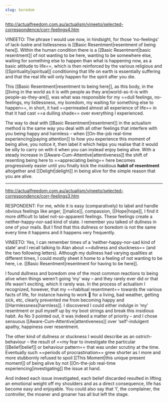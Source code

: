 ```yaml
---
slug: boredom
---
```



http://actualfreedom.com.au/actualism/vineeto/selected-correspondence/corr-feelings4.htm

VINEETO: The phrase I would use now, in hindsight, for those ‘no-feelings’ of lack-lustre and listlessness is [[Basic Resentment|resentment of being here]]. Within the human condition there is a [[Basic Resentment|basic resentment]] of not wanting to be here, wanting to be somewhere else, waiting for something else to happen than what is happening now, as a basic attitude to life==, which is then reinforced by the various religious and [[Spirituality|spiritual]] conditioning that life on earth is essentially suffering and that the real life will only happen for the spirit after you die.

This [[Basic Resentment|resentment to being here]], as this body, in the [[living in the world as it is with people as they are|world-as-it-is with people-as-they-are]], was what was responsible for my ==dull feelings, no-feelings, my listlessness, my boredom, my waiting for something else to happen==, in short, it had ==permeated almost all experience of life== in that it had cast ==a dulling shade== over everything I experienced.

The way to deal with [[Basic Resentment|resentment]] in the actualism method is the same way you deal with all other feelings that interfere with you being happy and harmless – when [[On-the-job real-time experiencing|paying attention]] to how you experience this moment of being alive, you notice it, then label it which helps you realise that it would be silly to carry on with it when you can instead enjoy being alive. With a steady increase in [[Aware-Cum-Attentive|attentiveness]] the shift of resenting being here to ==appreciating being== here becomes progressively easier until you finally kick the insidious **habit of resentment** altogether and [[Delight|delight]] in being alive for the simple reason that you are alive.

---

http://actualfreedom.com.au/actualism/vineeto/selected-correspondence/corr-feelings3.htm

RESPONDENT: For me, while it is easy (comparatively) to label and handle obvious feelings like anger, [[malice]], compassion, [[Hope|hope]], I find it more difficult to label not-so-apparent feelings. These feelings create a neither-happy-nor-sad kind of state. I remember you talked of dullness in one of your mails. But I find that this dullness or boredom is not the same every time it happens and it happens very frequently.

VINEETO: Yes, I can remember times of a ‘neither-happy-nor-sad kind of state’ and I recall talking to Alan about ==dullness and stuckness==  (and the two following letters). Although my dullness had varying qualities at different times, I could mostly sheet it home to a feeling of not wanting to be here, i.e. [[Basic Resentment|resentment for having to be here]].

I found dullness and boredom one of the most common reactions to being alive when things weren’t going ‘my’ way – and they rarely ever did or that life wasn’t exciting, which it rarely was. In the process of actualism I recognized, however, that my ==habitual resentment== towards the various facts of life, for instance having to work 🏢 for a living, bad weather, getting sick, etc, clearly prevented me from becoming happy and [[Harmlessness|harmless]]. I discovered I could either indulge in ‘my’ resentment or pull myself up by my boot strings and break this insidious habit. As No 3 pointed out, it was indeed a matter of priority – and I chose sensuous [[Aware-Cum-Attentive|attentiveness]] over ‘self’-indulgent apathy, happiness over resentment.

The other kind of dullness or stuckness I would describe as an ostrich-behaviour – the result of ==my fear to investigate the particular [[Belief|belief]] or behaviour pattern== that was under scrutiny at the time. Eventually such ==periods of procrastination== grew shorter as I more and more stubbornly refused to spoil [[This Moment|this unique present moment]] of being alive by not [[On-the-job real-time experiencing|investigating]] the issue at hand.

And indeed each issue investigated, each belief discarded resulted in lifting an emotional weight off my shoulders and as a direct consequence, life has become easy and enjoyable. You could also say that ‘I’, the complainer, the controller, the moaner and groaner has all but left the stage.